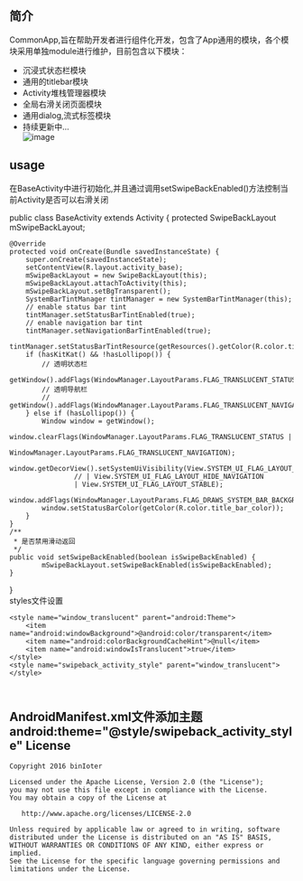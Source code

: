 ## 简介<br>
CommonApp,旨在帮助开发者进行组件化开发，包含了App通用的模块，各个模块采用单独module进行维护，目前包含以下模块：<br>
* 沉浸式状态栏模块 
* 通用的titlebar模块
* Activity堆栈管理器模块
* 全局右滑关闭页面模块
* 通用dialog,流式标签模块
* 持续更新中...<br>
![image](https://github.com/binIoter/CommonApp/blob/master/app/src/main/file/review.gif )


## usage<br>
 在BaseActivity中进行初始化,并且通过调用setSwipeBackEnabled()方法控制当前Activity是否可以右滑关闭 <br>
 
 public class BaseActivity extends Activity {
    protected SwipeBackLayout mSwipeBackLayout;

    @Override
    protected void onCreate(Bundle savedInstanceState) {
        super.onCreate(savedInstanceState);
        setContentView(R.layout.activity_base);
        mSwipeBackLayout = new SwipeBackLayout(this);
        mSwipeBackLayout.attachToActivity(this);
        mSwipeBackLayout.setBgTransparent();
        SystemBarTintManager tintManager = new SystemBarTintManager(this);
        // enable status bar tint
        tintManager.setStatusBarTintEnabled(true);
        // enable navigation bar tint
        tintManager.setNavigationBarTintEnabled(true);
        tintManager.setStatusBarTintResource(getResources().getColor(R.color.title_bar_color));
        if (hasKitKat() && !hasLollipop()) {
            // 透明状态栏
            getWindow().addFlags(WindowManager.LayoutParams.FLAG_TRANSLUCENT_STATUS);
            // 透明导航栏
            // getWindow().addFlags(WindowManager.LayoutParams.FLAG_TRANSLUCENT_NAVIGATION);
        } else if (hasLollipop()) {
            Window window = getWindow();
            window.clearFlags(WindowManager.LayoutParams.FLAG_TRANSLUCENT_STATUS |
                    WindowManager.LayoutParams.FLAG_TRANSLUCENT_NAVIGATION);
            window.getDecorView().setSystemUiVisibility(View.SYSTEM_UI_FLAG_LAYOUT_FULLSCREEN
                    // | View.SYSTEM_UI_FLAG_LAYOUT_HIDE_NAVIGATION
                    | View.SYSTEM_UI_FLAG_LAYOUT_STABLE);
            window.addFlags(WindowManager.LayoutParams.FLAG_DRAWS_SYSTEM_BAR_BACKGROUNDS);
            window.setStatusBarColor(getColor(R.color.title_bar_color));
        }
    }
    /**
     * 是否禁用滑动返回
     */
    public void setSwipeBackEnabled(boolean isSwipeBackEnabled) {
            mSwipeBackLayout.setSwipeBackEnabled(isSwipeBackEnabled);
    }
}
<br>styles文件设置<br>

    <style name="window_translucent" parent="android:Theme">
        <item name="android:windowBackground">@android:color/transparent</item>
        <item name="android:colorBackgroundCacheHint">@null</item>
        <item name="android:windowIsTranslucent">true</item>
    </style>
    <style name="swipeback_activity_style" parent="window_translucent"></style>
   
    
<br>AndroidManifest.xml文件添加主题<br>
android:theme="@style/swipeback_activity_style"
License
-------

    Copyright 2016 binIoter

    Licensed under the Apache License, Version 2.0 (the "License");
    you may not use this file except in compliance with the License.
    You may obtain a copy of the License at

       http://www.apache.org/licenses/LICENSE-2.0

    Unless required by applicable law or agreed to in writing, software
    distributed under the License is distributed on an "AS IS" BASIS,
    WITHOUT WARRANTIES OR CONDITIONS OF ANY KIND, either express or implied.
    See the License for the specific language governing permissions and
    limitations under the License.
